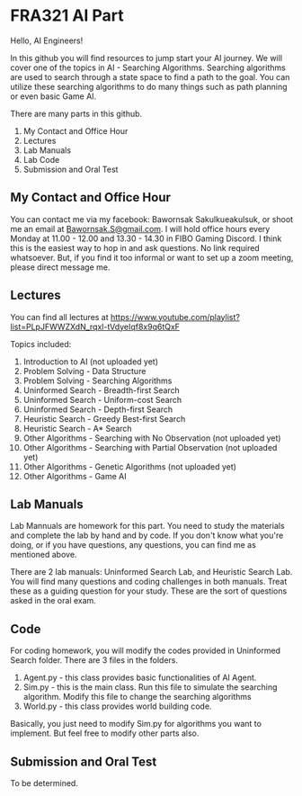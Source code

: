 # FRA321 AI Part

Hello, AI Engineers!

In this github you will find resources to jump start your AI journey. We will cover one of the topics in AI - Searching Algorithms. Searching algorithms are used to search through a state space to find a path to the goal. You can utilize these searching algorithms to do many things such as path planning or even basic Game AI.

There are many parts in this github.
1. My Contact and Office Hour
2. Lectures
3. Lab Manuals
4. Lab Code
5. Submission and Oral Test

## My Contact and Office Hour

You can contact me via my facebook: Bawornsak Sakulkueakulsuk, or shoot me an email at Bawornsak.S@gmail.com.
I will hold office hours every Monday at 11.00 - 12.00 and 13.30 - 14.30 in FIBO Gaming Discord. I think this is the easiest way to hop in and ask questions. No link required whatsoever. But, if you find it too informal or want to set up a zoom meeting, please direct message me. 

## Lectures

You can find all lectures at https://www.youtube.com/playlist?list=PLpJFWWZXdN_rqxl-tVdyeIqf8x9q6tQxF

Topics included:
1. Introduction to AI (not uploaded yet)
2. Problem Solving - Data Structure
3. Problem Solving - Searching Algorithms
4. Uninformed Search - Breadth-first Search
5. Uninformed Search - Uniform-cost Search
6. Uninformed Search - Depth-first Search
7. Heuristic Search - Greedy Best-first Search
8. Heuristic Search - A* Search
9. Other Algorithms - Searching with No Observation (not uploaded yet)
10. Other Algorithms - Searching with Partial Observation (not uploaded yet)
11. Other Algorithms - Genetic Algorithms (not uploaded yet)
12. Other Algorithms - Game AI


## Lab Manuals

Lab Mannuals are homework for this part. You need to study the materials and complete the lab by hand and by code. If you don't know what you're doing, or if you have questions, any questions, you can find me as mentioned above. 

There are 2 lab manuals: Uninformed Search Lab, and Heuristic Search Lab. You will find many questions and coding challenges in both manuals. Treat these as a guiding question for your study. These are the sort of questions asked in the oral exam.


## Code

For coding homework, you will modify the codes provided in Uninformed Search folder. There are 3 files in the folders.
1. Agent.py - this class provides basic functionalities of AI Agent.
2. Sim.py - this is the main class. Run this file to simulate the searching algorithm. Modify this file to change the searching algorithms
3. World.py - this class provides world building code.

Basically, you just need to modify Sim.py for algorithms you want to implement. But feel free to modify other parts also.


## Submission and Oral Test

To be determined.